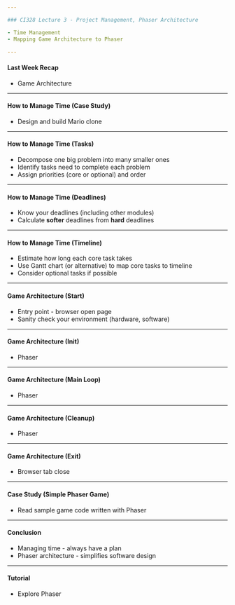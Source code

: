 ```yaml
---

### CI328 Lecture 3 - Project Management, Phaser Architecture

- Time Management
- Mapping Game Architecture to Phaser

---
```


#### Last Week Recap

- Game Architecture

---

#### How to Manage Time (Case Study)

- Design and build Mario clone

---

#### How to Manage Time (Tasks)

- Decompose one big problem into many smaller ones
- Identify tasks need to complete each problem
- Assign priorities (core or optional) and order

---

#### How to Manage Time (Deadlines)

- Know your deadlines (including other modules)
- Calculate **softer** deadlines from **hard** deadlines

---

#### How to Manage Time (Timeline)

- Estimate how long each core task takes
- Use Gantt chart (or alternative) to map core tasks to timeline
- Consider optional tasks if possible

---

#### Game Architecture (Start)

- Entry point - browser open page
- Sanity check your environment (hardware, software)

---

#### Game Architecture (Init)

- Phaser

---

#### Game Architecture (Main Loop)

- Phaser

---

#### Game Architecture (Cleanup)

- Phaser

---

#### Game Architecture (Exit)

- Browser tab close

---

#### Case Study (Simple Phaser Game)

- Read sample game code written with Phaser

---

#### Conclusion

- Managing time - always have a plan
- Phaser architecture - simplifies software design

---

#### Tutorial

- Explore Phaser